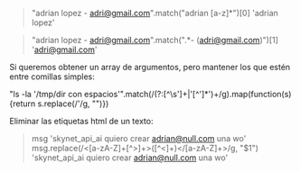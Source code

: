 > "adrian lopez - adri@gmail.com".match("adrian [a-z]*")[0]
'adrian lopez'


> "adrian lopez - adri@gmail.com".match(".*- (adri@gmail.com)")[1]
'adri@gmail.com'


Si queremos obtener un array de argumentos, pero mantener los que estén entre comillas simples:

"ls -la '/tmp/dir con espacios'".match(/(?:[^\s']+|'[^']*')+/g).map(function(s) {return s.replace(/'/g, "")})


Eliminar las etiquetas html de un texto:
> msg
'<at id="28:70e98884-ed21-4afd-af0a-1047449218cb">skynet_api_ai</at> quiero crear <a href="mailto:adrian@null.com">adrian@null.com</a> una wo'
> msg.replace(/<[a-zA-Z]+[^>]+>([^<]+)<\/[a-zA-Z]+\>/g, "$1")
'skynet_api_ai quiero crear adrian@null.com una wo'

